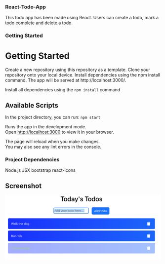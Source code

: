 ### React-Todo-App

This todo app has been made using React. Users can create a todo, mark a todo complete and delete a todo.

### Getting Started

# Getting Started

Create a new repository using this repository as a template. Clone your repository onto your local device. Install dependencies using the npm install command. The app will be served at http://localhost:3000/.

Install all dependencies using the `npm install` command

## Available Scripts

In the project directory, you can run: `npm start`

Runs the app in the development mode.\
Open [http://localhost:3000](http://localhost:3000) to view it in your browser.

The page will reload when you make changes.\
You may also see any lint errors in the console.

### Project Dependencies

Node.js
JSX
bootstrap
react-icons

## Screenshot

!["Screenshot of Todo"](https://github.com/Cyber-Sam33/react-todo-app/blob/main/src/docs/homepage.png)
